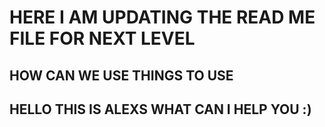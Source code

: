  # HERE I AM UPDATING THE READ ME FILE FOR NEXT LEVEL

 ## HOW CAN WE USE THINGS TO USE 

 ## HELLO THIS IS ALEXS WHAT CAN I HELP YOU :)